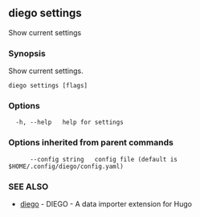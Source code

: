 ## diego settings

Show current settings

### Synopsis

Show current settings.

```
diego settings [flags]
```

### Options

```
  -h, --help   help for settings
```

### Options inherited from parent commands

```
      --config string   config file (default is $HOME/.config/diego/config.yaml)
```

### SEE ALSO

* [diego](diego.md)	 - DIEGO - A data importer extension for Hugo

